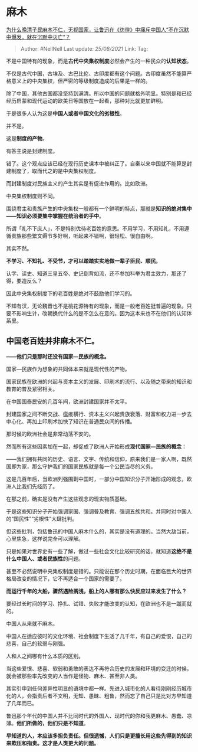 # 麻木
[为什么晚清子民麻木不仁，无视国家，让鲁迅在《彷徨》中痛斥中国人“不在沉默中爆发，就在沉默中灭亡”？](https://www.zhihu.com/question/418748546/answer/1538280603)

> Author: #NellNell
> Last update: *25/08/2021*
> Link:
> Tag:

不是中国特有的现象，而是**古代中央集权制度**必然会产生的一种民众的**认知状态**。

不仅是古代中国，古埃及、古巴比伦、古印度都有这个问题。古印度虽然不能算严格意义上的中央集权，但严密的等级制度造成的后果是一样的。

除了中国，其他古国都没坚持到满清。所以中国的问题就格外明显。特别是和已经经历启蒙和现代运动的欧美日等国放在一起看，那种对比就更加鲜明。

于是很多人认为这是**中国人或者中国文化的劣根性**。

并不是。

这是**制度的产物**。

有答主说是封建制度。

错了。这个观点应该已经在现行历史课本中被纠正了。自秦以来中国就不能算是封建制度了，取而代之的是中央集权制度。

而封建制度对民族主义的产生其实是有促进作用的。比如欧洲。

中央集权制度则不同。

围绕君主和贵族产生的中央集权一般都有一个鲜明的特点，那就是**知识的绝对集中——知识必须要集中掌握在统治者的手中**。

所谓「礼不下庶人」，不是特别优待老百姓的意思。不用学习，不用知礼，不用遵循贵族那些繁文缛节多好啊，听起来不错啊，很轻松、很自由啊。

其实不然。

**不学习、不知礼、不受节，才可以踏踏实实地做一辈子臣民、顺民**。

认字、读史、知道三皇五帝、史记倒背如流，还不参加科举为君主效力，那还了得，要造反么？

因此中央集权制度下的老百姓是绝对不鼓励他们学习的。

不知有汉，无论魏晋也不是桃花源特有的现象，而是一般老百姓挺普遍的现象。只要不影响生计，改朝换代什么的是不怎么在意的。因为这本来也不在他们的认知体系里。

## 中国老百姓并非麻木不仁。

**——他们只是那时还没有国家—民族的概念。**

国家—民族作为想象的共同体本来就是现代性的产物。

国家民族在欧洲的兴起与资本主义的发展、印刷术的流行、以及随之带来的知识和教育的普及紧密相关。

在中国国泰民安的几百年间，欧洲封建国家并不太平。

封建国家之间不断交战、瘟疫横行、资本主义兴起贵族衰落、财富和权力进一步去中心化、再加上印刷术加快了知识在普通民众间的传播。

那时候的欧洲社会是非常动荡不安的。

然而所有这些因素加在一起，却促成了欧洲人开始形成**现代国家—民族的概念**：

——我们拥有共同的历史、语言、文字、传统和信仰，原来我们是一家人啊，既然国即为家，那么守护我们的国家民族就是每一个公民当尽的义务。

这是几百年后，当欧洲列强围剿中国时，一部分中国知识分子开始形成的观念，欧洲人比我们先经历了。

在那之前，确实是没有产生这些观念的现实物质基础。

于是这些知识分子开始强调家国、强调普及教育、强调五族共和。并同时对中国人的“国民性”“劣根性”大肆批判。

但这些批判，包括鲁迅的中国人麻木什么的，其实是没有道理的。当然大敌当前，心里焦急，这样说完全可以理解。

只是如果对世界史有一些了解，做过一些社会文化比较研究的话，就知道**这绝不是什么中国人、或者民族性**的问题。

甚至不必然说明中央集权制度是错的。只能说在那个历史时期，在面临巨大的世界格局改变的情况下，它不再适合一个国家的需要了。

**而运行千年的大船，骤然遇险搁浅，船上的人哪有那么快反应过来发生了什么？**

要经过长时间的学习、挣扎、试错、失败才能改变的认知，在欧洲也不是一蹴而就的。

中国人从来就不麻木。

中国人在适应彼时的文化环境、社会制度下生活了几千年，有自己的爱恨，自己的悲喜，自己的软弱与刚强。

人和人之间哪有什么本质的区别。

当这些爱恨、悲喜、软弱和勇敢的表达不再符合历史的发展和环境的变迁的时候，就会被那些率先改变的人当作是怪物、麻木、甚至非人类。

其实引申到任何差异性明显的语境中都一样。先进入城市化的人看待刚刚经历城市化的人，会指责后者不文明，无知、愚昧、粗鲁，然而忘了自己只是比对方早知道了几年而已。

鲁迅那个年代的中国人并不比同时代的外国人、现时代的你和我更麻木、愚蠢、凉薄。**他们所做的，他们只是不知道**。

**早知道的人，本应该多担负责任。但很遗憾，人们只是更擅长用这些先得到的知识来欺压和指责。这才是人类更大的问题。**
